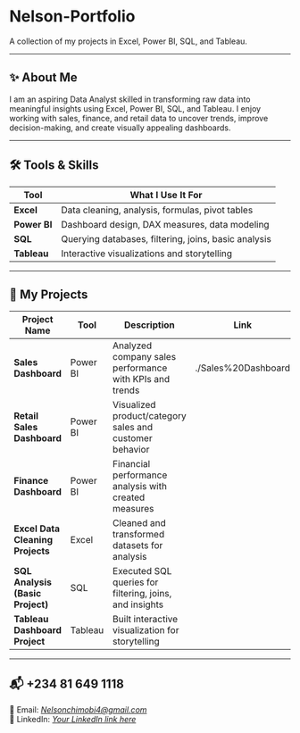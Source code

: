 # Nelson-Portfolio  
A collection of my projects in Excel, Power BI, SQL, and Tableau.

---

## ✨ About Me  
I am an aspiring Data Analyst skilled in transforming raw data into meaningful insights using Excel, Power BI, SQL, and Tableau. I enjoy working with sales, finance, and retail data to uncover trends, improve decision-making, and create visually appealing dashboards.

---

## 🛠 Tools & Skills  
| Tool | What I Use It For |
|------|-------------------|
| **Excel** | Data cleaning, analysis, formulas, pivot tables |
| **Power BI** | Dashboard design, DAX measures, data modeling |
| **SQL** | Querying databases, filtering, joins, basic analysis |
| **Tableau** | Interactive visualizations and storytelling |

---

## 📂 My Projects  
| Project Name | Tool | Description | Link |
|--------------|------|-------------|------|
| **Sales Dashboard** | Power BI | Analyzed company sales performance with KPIs and trends | ./Sales%20Dashboard |
| **Retail Sales Dashboard** | Power BI | Visualized product/category sales and customer behavior |
| **Finance Dashboard** | Power BI | Financial performance analysis with created measures | 
| **Excel Data Cleaning Projects** | Excel | Cleaned and transformed datasets for analysis |
| **SQL Analysis (Basic Project)** | SQL | Executed SQL queries for filtering, joins, and insights | 
| **Tableau Dashboard Project** | Tableau | Built interactive visualization for storytelling |

---

## 📬 +234 81 649 1118  
📧 Email: *Nelsonchimobi4@gmail.com*  
💼 LinkedIn: *[Your LinkedIn link here](http://www.linkedin.com/in/Chimobi-Nelson-Ayogu)*

